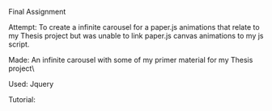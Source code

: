 Final Assignment

Attempt: To create a infinite carousel for a paper.js animations that relate to my Thesis project but was unable to link paper.js canvas animations to my js script. 

Made: An infinite carousel with some of my primer material for my Thesis project\

Used: Jquery

Tutorial: 
